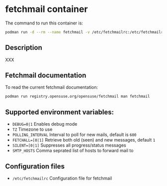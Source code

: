 # fetchmail container

The command to run this container is:

```sh
podman run -d --rm --name fetchmail -v /etc/fetchmailrc:/etc/fetchmailrc:ro registry.opensuse.org/opensuse/fetchmail
```

## Description

XXX

## Fetchmail documentation

To read the current fetchmail documentation:

```sh
podman run registry.opensuse.org/opensuse/fetchmail man fetchmail
```

## Supported environment variables:
- `DEBUG=0|1`		Enables debug mode
- `TZ`			Timezone to use
- `POLLING_INTERVAL`	Interval to poll for new mails, default is `600`
- `FETCHALL=[0|1]`	Retrieve both old (seen) and new messages, default `1`
- `SILENT=[0|1]`	Suppresses all progress/status messages
- `SMTP_HOSTS`		Comma seprated list of hosts to forward mail to

## Configuration files
- `/etc/fetchmailrc`	Configuration file for fetchmail
